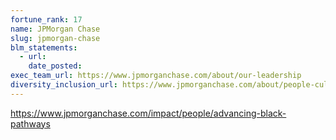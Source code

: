 ```yaml
---
fortune_rank: 17
name: JPMorgan Chase
slug: jpmorgan-chase
blm_statements:
  - url:
    date_posted:
exec_team_url: https://www.jpmorganchase.com/about/our-leadership
diversity_inclusion_url: https://www.jpmorganchase.com/about/people-culture/diversity-and-inclusion
---
```

https://www.jpmorganchase.com/impact/people/advancing-black-pathways
